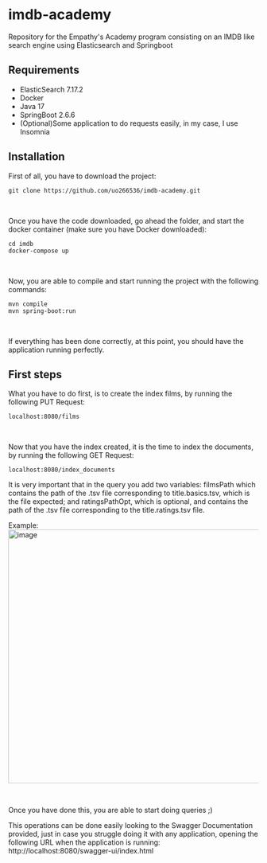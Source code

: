 # imdb-academy
Repository for the Empathy's Academy program consisting on an IMDB like search engine using Elasticsearch and Springboot

## Requirements ##
- ElasticSearch 7.17.2
- Docker
- Java 17
- SpringBoot 2.6.6
- (Optional)Some application to do requests easily, in my case, I use Insomnia

## Installation ##
First of all, you have to download the project: 
```
git clone https://github.com/uo266536/imdb-academy.git
```
&nbsp;

Once you have the code downloaded, go ahead the folder, and start the docker container (make sure you have Docker downloaded):
```
cd imdb
docker-compose up
```
&nbsp;

Now, you are able to compile and start running the project with the following commands:
```
mvn compile
mvn spring-boot:run
```
&nbsp;

If everything has been done correctly, at this point, you should have the application running perfectly.

## First steps ##
What you have to do first, is to create the index films, by running the following PUT Request:
```
localhost:8080/films
```
&nbsp;

Now that you have the index created, it is the time to index the documents, by running the following GET Request:
```
localhost:8080/index_documents
```
It is very important that in the query you add two variables: filmsPath which contains the path of the .tsv file corresponding to title.basics.tsv, which is the file expected; and ratingsPathOpt, which is optional, and contains the path of the .tsv file corresponding to the title.ratings.tsv file.

Example:
<img width="510" alt="image" src="https://user-images.githubusercontent.com/60233035/165483860-1de4928b-002b-431c-83ee-4c946b16c775.png">

&nbsp;

Once you have done this, you are able to start doing queries ;)

This operations can be done easily looking to the Swagger Documentation provided, just in case you struggle doing it with any application, opening the following URL when the application is running: http://localhost:8080/swagger-ui/index.html
